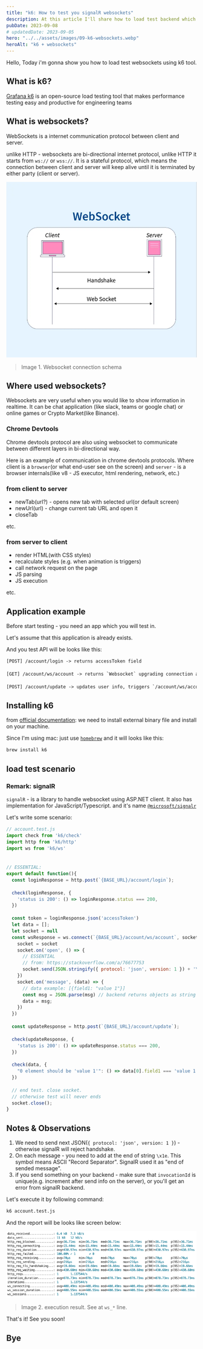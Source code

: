 ```yaml
---
title: "k6: How to test you signalR websockets"
description: At this article I'll share how to load test backend which was written using signalR library.
pubDate: 2023-09-08
# updatedDate: 2023-09-05
hero: "../../assets/images/09-k6-websockets.webp"
heroAlt: "k6 + websockets"
---
```


Hello, Today i'm gonna show you how to load test websockets using k6 tool.

## What is k6?

[Grafana k6](https://k6.io/docs#:~:text=What%20is%20k6%3F,performance%20regressions%20and%20problems%20earlier.) is an open-source load testing tool that makes performance testing easy and productive for engineering teams

## What is websockets?

WebSockets is a internet communication protocol between client and server.

unlike HTTP - websockets are bi-directional internet protocol, unlike HTTP it starts from `ws://` or `wss://`. It is a stateful protocol, which means the connection between client and server will keep alive until it is terminated by either party (client or server).

![how ws works](../../assets/images/09-websocket-works.webp)
> Image 1. Websocket connection schema

## Where used websockets?

Websockets are very useful when you would like to show information in realtime. It can be chat application (like slack, teams or google chat) or online games or Crypto Market(like Binance).

### Chrome Devtools

Chrome devtools protocol are also using websocket to communicate between different layers in bi-directional way.

Here is an example of communication in chrome devtools protocols. Where client is a `browser`(or what end-user see on the screen) and `server` - is a browser internals(like v8 - JS executor, html rendering, network, etc.)

### from client to server

- newTab(url?) - opens new tab with selected url(or default screen)
- newUrl(url) - change current tab URL and open it
- closeTab

etc.

### from server to client

- render HTML(with CSS styles)
- recalculate styles (e.g. when animation is triggers)
- call network request on the page
- JS parsing
- JS execution

etc.

## Application example

Before start testing - you need an app which you will test in.

Let's assume that this application is already exists.

And you test API will be looks like this:

```txt
[POST] /account/login -> returns accessToken field

[GET] /account/ws/account -> returns `Websocket` upgrading connection and subscribes into account updates

[POST] /account/update -> updates user info, triggers `/account/ws/account` socket connections
```

## Installing k6

from [official documentation](https://k6.io/docs/get-started/installation/): we need to install external binary file and install on your machine.

Since I'm using mac: just use [`homebrew`](https://brew.sh/) and it will looks like this:

```bash
brew install k6
```

## load test scenario

### Remark: signalR

`signalR` - is a library to handle websocket using ASP.NET client. It also has implementation for JavaScript/Typescript. and it's name [`@microsoft/signalr`](https://www.npmjs.com/package/@microsoft/signalr)

Let's write some scenario:

```js
// account.test.js
import check from 'k6/check'
import http from 'k6/http'
import ws from 'k6/ws'


// ESSENTIAL:
export default function(){
  const loginResponse = http.post(`{BASE_URL}/account/login`);

  check(loginResponse, {
    'status is 200': () => loginResponse.status === 200,
  })

  const token = loginResponse.json('accessToken')
  let data = [];
  let socket = null
  const wsResponse = ws.connect(`{BASE_URL}/account/ws/account`, socket => {
    socket = socket
    socket.on('open', () => {
      // ESSENTIAL
      // from: https://stackoverflow.com/a/76677753
      socket.send(JSON.stringify({ protocol: 'json', version: 1 }) + '\x1e')
    })
    socket.on('message', (data) => {
      // data example: [{field1: "value 1"}]
      const msg = JSON.parse(msg) // backend returns objects as string
      data = msg;
    })
  })

  const updateResponse = http.post(`{BASE_URL}/account/update`);

  check(updateResponse, {
    'status is 200': () => updateResponse.status === 200,
  })

  check(data, {
    "0 element should be 'value 1'": () => data[0].field1 === 'value 1'
  })

  // end test. close socket.
  // otherwise test will never ends
  socket.close();
}
```

## Notes & Observations

1. We need to send next JSON(`{ protocol: 'json', version: 1 }`) - otherwise signalR will reject handshake.
2. On each message - you need to add at the end of string `\x1e`. This symbol means ASCII "Record Separator". SignalR used it as "end of sended message".
3. if you send something on your backend - make sure that `invocationId` is unique(e.g. increment after send info on the server), or you'll get an error from signalR backend.

Let's execute it by following command:

```bash
k6 account.test.js
```

And the report will be looks like screen below:

![result](../../assets/images/09-websocket-result.png)
> Image 2. execution result. See at `ws_*` line.

That's it! See you soon!

## Bye
